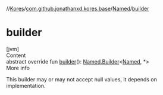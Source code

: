 //[Kores](../../index.md)/[com.github.jonathanxd.kores.base](../index.md)/[Named](index.md)/[builder](builder.md)



# builder  
[jvm]  
Content  
abstract override fun [builder](builder.md)(): [Named.Builder](-builder/index.md)<[Named](index.md), *>  
More info  


This builder may or may not accept null values, it depends on implementation.

  



